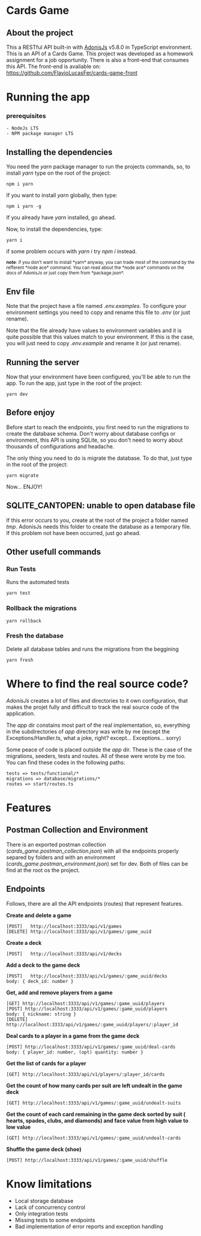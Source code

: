 # Cards Game

## About the project

<p>
    This a RESTful API built-in with 
    <a href="https://adonisjs.com/" target="_blank">AdonisJs</a> v5.8.0 in TypeScript environment. This is an API of a Cards Game. This project was developed as a homework assignment  for a job opportunity. There is also a front-end that consumes this API. The front-end is avaliable on: <a href="https://github.com/FlavioLucasFer/cards-game-front" target="_blank">https://github.com/FlavioLucasFer/cards-game-front</a>
</p>

# Running the app

### prerequisites

    - NodeJs LTS
    - NPM package manager LTS


## Installing the dependencies


You need the *yarn* package manager to run the projects commands, so, to install *yarn* type on the root of the project:

    npm i yarn

If you want to install *yarn* globally, then type:

    npm i yarn -g

If you already have *yarn* installed, go ahead.

Now, to install the dependencies, type:

    yarn i 

if some problem occurs with *yarn i* try *npm i* instead.

<small>
    <b>note</b>: if you don't want to install *yarn* anyway, you can trade most of the command by the refferent *node ace* command. You can read about the *node ace* commands on the docs of AdonisJs or just copy them from *package.json*.
</small>

## Env file

Note that the project have a file named *.env.examples*. To configure your environment settings you need to copy and rename this file to *.env* (or just rename). 

Note that the file already have values to environment variables and it is quite possible that this values match to your environment. If this is the case, you will just need to copy *.env.example* and rename it (or just rename).

## Running the server

Now that your environment have been configured, you'll be able to run the app. To run the app, just type in the root of the project:

    yarn dev

## Before enjoy

Before start to reach the endpoints, you first need to run the migrations to create the database schema. Don't worry about database configs or environment, this API is using SQLite, so you don't need to worry about thousands of configurations and headache. 

The only thing you need to do is migrate the database. To do that, just type in the root of the project:

    yarn migrate

Now... ENJOY!

## SQLITE_CANTOPEN: unable to open database file

If this error occurs to you, create at the root of the project a folder named *tmp*. AdonisJs needs this folder to create the database as a temporary file. If this problem not have been occurred, just go ahead.

## Other usefull commands

### Run Tests

Runs the automated tests

    yarn test

### Rollback the migrations

    yarn rollback

### Fresh the database

Delete all database tables and runs the migrations from the beggining

    yarn fresh

# Where to find the real source code?

*AdonisJs* creates a lot of files and directories to it own configuration, that makes the projet fully and difficult to track the real source code of the application.

The *app* dir constains most part of the real implementation, so, everything in the subdirectories of *app* directory was write by me (except the Exceptions/Handler.ts, what a joke, right? except... Exceptions... sorry) 

Some peace of code is placed outside the *app* dir. These is the case of the migrations, seeders, tests and routes. All of these were wrote by me too. You can find these codes in the following paths:

    tests => tests/functional/*
    migrations => database/migrations/*
    routes => start/routes.ts

# Features

## Postman Collection and Environment

There is an exported postman collection (*cards_game.postman_collection.json*) with all the endpoints properly separed by folders and with an environment (*cards_game.postman_environment.json*) set for dev. Both of files can be find at the root os the project.

## Endpoints

Follows, there are all the API endpoints (routes) that represent features.

<b> Create and delete a game </b>

    [POST]   http://localhost:3333/api/v1/games
    [DELETE] http://localhost:3333/api/v1/games/:game_uuid

<b> Create a deck </b>

    [POST]   http://localhost:3333/api/v1/decks

<b> Add a deck to the game deck </b>

    [POST]   http://localhost:3333/api/v1/games/:game_uuid/decks
    body: { deck_id: number }

<b> Get, add and remove players from a game </b>

    [GET] http://localhost:3333/api/v1/games/:game_uuid/players
    [POST] http://localhost:3333/api/v1/games/:game_uuid/players
    body: { nickname: string }
    [DELETE] http://localhost:3333/api/v1/games/:game_uuid/players/:player_id

<b> Deal cards to a player in a game from the game deck </b>

    [POST] http://localhost:3333/api/v1/games/:game_uuid/deal-cards
    body: { player_id: number, (opt) quantity: number }

<b> Get the list of cards for a player </b>

    [GET] http://localhost:3333/api/v1/players/:player_id/cards

<b> Get the count of how many cards per suit are left undealt in the game deck </b>

    [GET] http://localhost:3333/api/v1/games/:game_uuid/undealt-suits

<b> Get the count of each card remaining in the game deck sorted by suit (
hearts, spades, clubs, and diamonds) and face value from high value to low value </b>

    [GET] http://localhost:3333/api/v1/games/:game_uuid/undealt-cards

<b> Shuffle the game deck (shoe) </b>

    [POST] http://localhost:3333/api/v1/games/:game_uuid/shuffle

# Know limitations

 - Local storage database
 - Lack of concurrency control
 - Only integration tests
 - Missing tests to some endpoints
 - Bad implementation of error reports and exception handling
